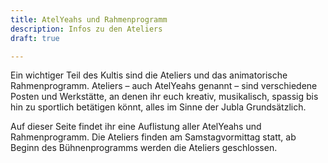 ```yaml
---
title: AtelYeahs und Rahmenprogramm
description: Infos zu den Ateliers
draft: true

---
```

Ein wichtiger Teil des Kultis sind die Ateliers und das animatorische Rahmenprogramm. Ateliers – auch AtelYeahs genannt – sind verschiedene Posten und Werkstätte, an denen ihr euch kreativ, musikalisch, spassig bis hin zu sportlich betätigen könnt, alles im Sinne der Jubla Grundsätzlich.

Auf dieser Seite findet ihr eine Auflistung aller AtelYeahs und Rahmenprogramm. Die Ateliers finden am Samstagvormittag statt, ab Beginn des Bühnenprogramms werden die Ateliers geschlossen.